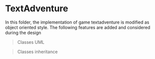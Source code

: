 # TextAdventure
In this folder, the implementation of game textadventure is modified as object oriented style. The following features are added and considered during the design

> Classes UML

> Classes inheritance
